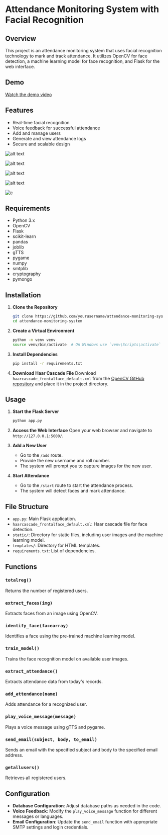 

# Attendance Monitoring System with Facial Recognition

## Overview
This project is an attendance monitoring system that uses facial recognition technology to mark and track attendance. It utilizes OpenCV for face detection, a machine learning model for face recognition, and Flask for the web interface.

## Demo

[Watch the demo video](https://drive.google.com/file/d/1Gqt7hocnJyS9D3U5s7ufA17NXbxndkKI/view?usp=sharing)

## Features
- Real-time facial recognition
- Voice feedback for successful attendance
- Add and manage users
- Generate and view attendance logs
- Secure and scalable design

![alt text](<Screenshot 2024-08-02 002744.png>)

![alt text](image-4.png)

![alt text](image.png)

![![alt text](image-2.png)](image-1.png)


![c](image-3.png)
## Requirements
- Python 3.x
- OpenCV
- Flask
- scikit-learn
- pandas
- joblib
- gTTS
- pygame
- numpy
- smtplib
- cryptography
- pymongo

## Installation

1. **Clone the Repository**
   ```bash
   git clone https://github.com/yourusername/attendance-monitoring-system.git
   cd attendance-monitoring-system
   ```

2. **Create a Virtual Environment**
   ```bash
   python -m venv venv
   source venv/bin/activate  # On Windows use `venv\Scripts\activate`
   ```

3. **Install Dependencies**
   ```bash
   pip install -r requirements.txt
   ```

4. **Download Haar Cascade File**
   Download `haarcascade_frontalface_default.xml` from the [OpenCV GitHub repository](https://github.com/opencv/opencv/tree/master/data/haarcascades) and place it in the project directory.

## Usage

1. **Start the Flask Server**
   ```bash
   python app.py
   ```

2. **Access the Web Interface**
   Open your web browser and navigate to `http://127.0.0.1:5000/`.

3. **Add a New User**
   - Go to the `/add` route.
   - Provide the new username and roll number.
   - The system will prompt you to capture images for the new user.

4. **Start Attendance**
   - Go to the `/start` route to start the attendance process.
   - The system will detect faces and mark attendance.

## File Structure

- `app.py`: Main Flask application.
- `haarcascade_frontalface_default.xml`: Haar cascade file for face detection.
- `static/`: Directory for static files, including user images and the machine learning model.
- `templates/`: Directory for HTML templates.
- `requirements.txt`: List of dependencies.

## Functions

### `totalreg()`
Returns the number of registered users.

### `extract_faces(img)`
Extracts faces from an image using OpenCV.

### `identify_face(facearray)`
Identifies a face using the pre-trained machine learning model.

### `train_model()`
Trains the face recognition model on available user images.

### `extract_attendance()`
Extracts attendance data from today's records.

### `add_attendance(name)`
Adds attendance for a recognized user.

### `play_voice_message(message)`
Plays a voice message using gTTS and pygame.

### `send_email(subject, body, to_email)`
Sends an email with the specified subject and body to the specified email address.

### `getallusers()`
Retrieves all registered users.

## Configuration

- **Database Configuration**: Adjust database paths as needed in the code.
- **Voice Feedback**: Modify the `play_voice_message` function for different messages or languages.
- **Email Configuration**: Update the `send_email` function with appropriate SMTP settings and login credentials.





